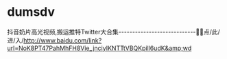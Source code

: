 # dumsdv
抖音奶片高光视频,搬运推特Twitter大合集----------------------------🥍🥍点/此/进/入/http://www.baidu.com/link?url=NoK8PT47PahMhFH8Vie_jnciyIKNTTtVBQKpill6udK&amp;wd
